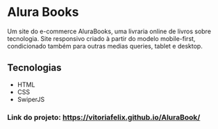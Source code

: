 # Alura Books

<p >Um site do e-commerce AluraBooks, uma livraria online de livros sobre tecnologia. Site responsivo criado à partir do modelo mobile-first, condicionado também para outras medias queries, tablet e desktop.</p>

## Tecnologias
* HTML
* CSS
* SwiperJS

### Link do projeto: https://vitoriafelix.github.io/AluraBook/
